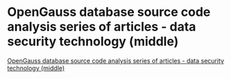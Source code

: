 # OpenGauss database source code analysis series of articles - data security technology (middle)
[OpenGauss database source code analysis series of articles - data security technology (middle)](https://aiwithcloud.com/2022/09/16/opengauss_database_source_code_analysis_series_of_articles___data_security_technology_middle/)